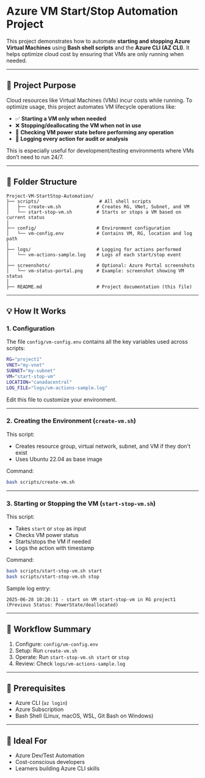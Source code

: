 # Azure VM Start/Stop Automation Project

This project demonstrates how to automate **starting and stopping Azure Virtual Machines** using **Bash shell scripts** and the **Azure CLI (AZ CLI)**. It helps optimize cloud cost by ensuring that VMs are only running when needed.

---

## 🚀 Project Purpose

Cloud resources like Virtual Machines (VMs) incur costs while running. To optimize usage, this project automates VM lifecycle operations like:

* ✅ **Starting a VM only when needed**
* ❌ **Stopping/deallocating the VM when not in use**
* 📝 **Checking VM power state before performing any operation**
* 📩 **Logging every action for audit or analysis**

This is especially useful for development/testing environments where VMs don’t need to run 24/7.

---

## 📁 Folder Structure

```
Project-VM-StartStop-Automation/
├── scripts/                      # All shell scripts
│   ├── create-vm.sh             # Creates RG, VNet, Subnet, and VM
│   └── start-stop-vm.sh         # Starts or stops a VM based on current status
│
├── config/                      # Environment configuration
│   └── vm-config.env            # Contains VM, RG, location and log path
│
├── logs/                        # Logging for actions performed
│   └── vm-actions-sample.log    # Logs of each start/stop event
│
├── screenshots/                 # Optional: Azure Portal screenshots
│   └── vm-status-portal.png     # Example: screenshot showing VM status
│
├── README.md                    # Project documentation (this file)
```

---

## 💡 How It Works

### 1. **Configuration**

The file `config/vm-config.env` contains all the key variables used across scripts:

```bash
RG="project1"
VNET="my-vnet"
SUBNET="my-subnet"
VM="start-stop-vm"
LOCATION="canadacentral"
LOG_FILE="logs/vm-actions-sample.log"
```

Edit this file to customize your environment.

---

### 2. **Creating the Environment** (`create-vm.sh`)

This script:

* Creates resource group, virtual network, subnet, and VM if they don't exist
* Uses Ubuntu 22.04 as base image

Command:

```bash
bash scripts/create-vm.sh
```

---

### 3. **Starting or Stopping the VM** (`start-stop-vm.sh`)

This script:

* Takes `start` or `stop` as input
* Checks VM power status
* Starts/stops the VM if needed
* Logs the action with timestamp

Command:

```bash
bash scripts/start-stop-vm.sh start
bash scripts/start-stop-vm.sh stop
```

Sample log entry:

```
2025-06-28 10:20:11 - start on VM start-stop-vm in RG project1 (Previous Status: PowerState/deallocated)
```

---

## 🔁 Workflow Summary

1. Configure: `config/vm-config.env`
2. Setup: Run `create-vm.sh`
3. Operate: Run `start-stop-vm.sh start` or `stop`
4. Review: Check `logs/vm-actions-sample.log`

---

## 🧰 Prerequisites

* Azure CLI (`az login`)
* Azure Subscription
* Bash Shell (Linux, macOS, WSL, Git Bash on Windows)

---

## 👤 Ideal For

* Azure Dev/Test Automation
* Cost-conscious developers
* Learners building Azure CLI skills
